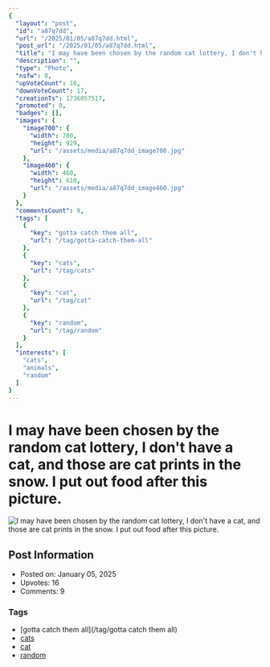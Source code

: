 ```yaml
---
{
  "layout": "post",
  "id": "a87q7dd",
  "url": "/2025/01/05/a87q7dd.html",
  "post_url": "/2025/01/05/a87q7dd.html",
  "title": "I may have been chosen by the random cat lottery, I don't have a cat, and those are cat prints in the snow. I put out food after this picture.",
  "description": "",
  "type": "Photo",
  "nsfw": 0,
  "upVoteCount": 16,
  "downVoteCount": 17,
  "creationTs": 1736057517,
  "promoted": 0,
  "badges": [],
  "images": {
    "image700": {
      "width": 700,
      "height": 929,
      "url": "/assets/media/a87q7dd_image700.jpg"
    },
    "image460": {
      "width": 460,
      "height": 610,
      "url": "/assets/media/a87q7dd_image460.jpg"
    }
  },
  "commentsCount": 9,
  "tags": [
    {
      "key": "gotta catch them all",
      "url": "/tag/gotta-catch-them-all"
    },
    {
      "key": "cats",
      "url": "/tag/cats"
    },
    {
      "key": "cat",
      "url": "/tag/cat"
    },
    {
      "key": "random",
      "url": "/tag/random"
    }
  ],
  "interests": [
    "cats",
    "animals",
    "random"
  ]
}
---
```


# I may have been chosen by the random cat lottery, I don't have a cat, and those are cat prints in the snow. I put out food after this picture.

![I may have been chosen by the random cat lottery, I don't have a cat, and those are cat prints in the snow. I put out food after this picture.](/assets/media/a87q7dd_image700.jpg)

## Post Information

- Posted on: January 05, 2025
- Upvotes: 16
- Comments: 9

### Tags

- [gotta catch them all](/tag/gotta catch them all)
- [cats](/tag/cats)
- [cat](/tag/cat)
- [random](/tag/random)
